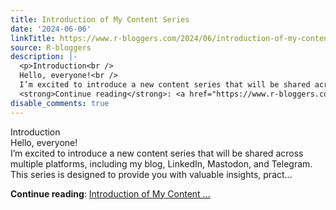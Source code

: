 ```yaml
---
title: Introduction of My Content Series
date: '2024-06-06'
linkTitle: https://www.r-bloggers.com/2024/06/introduction-of-my-content-series/
source: R-bloggers
description: |-
  <p>Introduction<br />
  Hello, everyone!<br />
  I’m excited to introduce a new content series that will be shared across multiple platforms, including my blog, LinkedIn, Mastodon, and Telegram. This series is designed to provide you with valuable insights, pract...</p>
  <strong>Continue reading</strong>: <a href="https://www.r-bloggers.com/2024/06/introduction-of-my-content-series/">Introduction of My Content ...
disable_comments: true
---
```

<p>Introduction<br />
Hello, everyone!<br />
I’m excited to introduce a new content series that will be shared across multiple platforms, including my blog, LinkedIn, Mastodon, and Telegram. This series is designed to provide you with valuable insights, pract...</p>
<strong>Continue reading</strong>: <a href="https://www.r-bloggers.com/2024/06/introduction-of-my-content-series/">Introduction of My Content ...